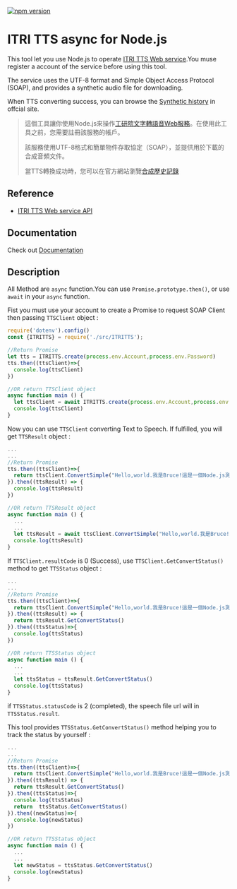 [![npm version](https://badge.fury.io/js/itri-tts-async.svg)](https://badge.fury.io/js/itri-tts-async)

# ITRI TTS async for Node.js
This tool let you use Node.js to operate [ITRI TTS Web service](http://tts.itri.org.tw/index.php).You muse register a account of the service before using this tool.

The service uses the UTF-8 format and Simple Object Access Protocol (SOAP), and provides a synthetic audio file for downloading.

When TTS converting success, you can browse the [Synthetic history](http://tts.itri.org.tw/online_tts/advance_n_download.php) in offcial site.
> 這個工具讓你使用Node.js來操作[工研院文字轉語音Web服務](http://tts.itri.org.tw/index.php)。在使用此工具之前，您需要註冊該服務的帳戶。
>
> 該服務使用UTF-8格式和簡單物件存取協定（SOAP），並提供用於下載的合成音頻文件。
>
> 當TTS轉換成功時，您可以在官方網站瀏覽[合成歷史記錄](http://tts.itri.org.tw/index.php)

## Reference
- [ITRI TTS Web service API](http://tts.itri.org.tw/development/web_service_api.php)

## Documentation
Check out [Documentation](https://shentengtu.github.io/itri-tts-async/)

## Description
All Method are `async` function.You can use `Promise.prototype.then()`, or use `await` in your `async` function.

Fist you must use your account to create a Promise to request SOAP Client then passing `TTSClient` object :
```js
require('dotenv').config()
const {ITRITTS} = require('./src/ITRITTS');

//Return Promise
let tts = ITRITTS.create(process.env.Account,process.env.Password)
tts.then((ttsClient)=>{
  console.log(ttsClient)
})

//OR return TTSClient object
async function main () {
  let ttsClient = await ITRITTS.create(process.env.Account,process.env.Password)
  console.log(ttsClient)
}
```

Now you can use `TTSClient` converting Text to Speech. If fulfilled, you will get `TTSResult` object :
```js
...
...
//Return Promise
tts.then((ttsClient)=>{
  return ttsClient.ConvertSimple("Hello,world.我是Bruce!這是一個Node.js測試。")
}).then((ttsResult) => {
  console.log(ttsResult)
})

//OR return TTSResult object
async function main () {
  ...
  ...
  let ttsResult = await ttsClient.ConvertSimple("Hello,world.我是Bruce!這是一個Node.js測試。")
  console.log(ttsResult)
}
```

If `TTSClient.resultCode` is 0 (Success), use `TTSClient.GetConvertStatus()` method to get `TTSStatus` object :
```js
...
...
//Return Promise
tts.then((ttsClient)=>{
  return ttsClient.ConvertSimple("Hello,world.我是Bruce!這是一個Node.js測試。")
}).then((ttsResult) => {
  return ttsResult.GetConvertStatus()
}).then((ttsStatus)=>{
  console.log(ttsStatus)
})

//OR return TTSStatus object
async function main () {
  ...
  ...
  let ttsStatus = ttsResult.GetConvertStatus()
  console.log(ttsStatus)
}
```
if `TTSStatus.statusCode` is 2 (completed), the speech file url will in `TTSStatus.result`.

This tool provides `TTSStatus.GetConvertStatus()` method helping you to track the status by yourself :
```js
...
...
//Return Promise
tts.then((ttsClient)=>{
  return ttsClient.ConvertSimple("Hello,world.我是Bruce!這是一個Node.js測試。")
}).then((ttsResult) => {
  return ttsResult.GetConvertStatus()
}).then((ttsStatus)=>{
  console.log(ttsStatus)
  return  ttsStatus.GetConvertStatus()
}).then((newStatus)=>{
  console.log(newStatus)
})

//OR return TTSStatus object
async function main () {
  ...
  ...
  let newStatus = ttsStatus.GetConvertStatus()
  console.log(newStatus)
}
```
